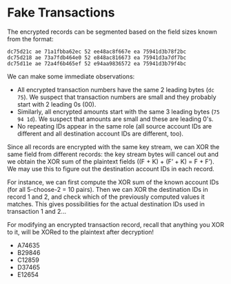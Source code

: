 Fake Transactions
=================

The encrypted records can be segmented based on the field sizes known from the format:

	dc75d21c ae 71a1fbba62ec 52 ee48ac8f667e ea 75941d3b78f2bc
	dc75d218 ae 73a7fdb464e0 52 e848ac816673 ea 75941d3a7df7bc
	dc75d11e ae 72a4f6b465ef 52 e94aa9836572 ea 75941d3b79f4bc

We can make some immediate observations:
- All encrypted transaction numbers have the same 2 leading bytes (`dc 75`). We suspect that transaction numbers are small and they probably start with 2 leading 0s (00).
- Similarly, all encrypted amounts start with the same 3 leading bytes (`75 94 1d`). We suspect that amounts  are small and these are leading 0's.
- No repeating IDs appear in the same role (all source account IDs are different and all destination account IDs are different, too).

Since all records are encrypted with the same key stream, we can XOR the same field from different records: the key stream bytes will cancel out and we obtain the XOR sum of the plaintext fields ((F + K) + (F’ + K) = F + F’). We may use this to figure out the destination account IDs in each record.

For instance, we can first compute the XOR sum of the known account IDs (for all 5-choose-2 = 10 pairs). Then we can  XOR the destination IDs in record 1 and 2, and check which of the previously computed values it matches. This gives possibilities for the actual destination IDs used in transaction 1 and 2...

For modifying an encrypted transaction record, recall that anything you XOR to it, will be XORed to the plaintext after decryption!

- A74635
- B29846
- C12859
- D37465
- E12654
